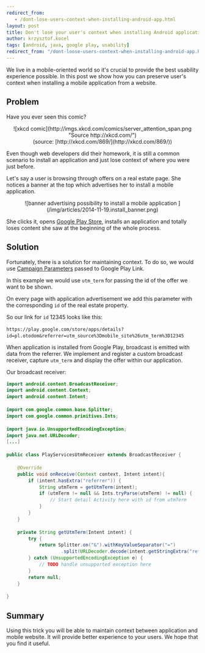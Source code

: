 ```yaml
---
redirect_from:
   - /dont-lose-users-context-when-installing-android-app.html
layout: post
title: Don't lose your user's context when installing Android applications
author: krzysztof.kocel
tags: [android, java, google play, usability]
redirect_from: "/dont-loose-users-context-when-installing-android-app.html"
---
```

We live in a mobile-oriented world so it's crucial to provide the best usability experience possible.
In this post we show how you can preserve user's context when installing a mobile application from a website.

## Problem

Have you ever seen this comic?

<center>
![xkcd comic](http://imgs.xkcd.com/comics/server_attention_span.png "Source http://xkcd.com/")
<br/>
(source: [http://xkcd.com/869/](http://xkcd.com/869/))
</center>

Even though web developers did their homework, it is still a common scenario to install an application and
just lose context of where you were just before.

Let's say a user is browsing through offers on a real estate page. She notices a banner at the top which advertises her to install a mobile application.

<center>
![banner advertising possibility to install a mobile application ](/img/articles/2014-11-19.install_banner.png)
</center>

She clicks it, opens [Google Play Store](https://play.google.com/store/apps/details?id=pl.otodom), installs an application and totally loses content she saw at the beginning of the whole process.


## Solution

Fortunately, there is a solution for maintaining context. To do so, we would use [Campaign Parameters](https://developers.google.com/analytics/devguides/collection/android/v3/campaigns?hl=pl#campaign-params "Campaign Parameters") passed to Google Play Link.

In this example we would use `utm_term` for passing the id of the offer we want to be shown.

On every page with application advertisement we add this parameter with the corresponding `id` of the real estate property.

So our link for `id` 12345 looks like this:

`https://play.google.com/store/apps/details?id=pl.otodom&referrer=utm_source%3Dmobile_site%26utm_term%3D12345`

When application is installed from Google Play, broadcast is emitted with data from the referrer. We implement and register a custom broadcast receiver, capture `utm_term` and display the offer within our application.

Our broadcast receiver:

``` java
import android.content.BroadcastReceiver;
import android.content.Context;
import android.content.Intent;

import com.google.common.base.Splitter;
import com.google.common.primitives.Ints;

import java.io.UnsupportedEncodingException;
import java.net.URLDecoder;
[...]

public class PlayServicesUtmReceiver extends BroadcastReceiver {

    @Override
    public void onReceive(Context context, Intent intent){
        if (intent.hasExtra("referrer")) {
            String utmTerm = getUtmTerm(intent);
            if (utmTerm != null && Ints.tryParse(utmTerm) != null) {
                // Start detail Activity here with id from utmTerm
            }
        }
    }

    private String getUtmTerm(Intent intent) {
        try {
            return Splitter.on("&").withKeyValueSeparator("=")
                    .split(URLDecoder.decode(intent.getStringExtra("referrer"), "UTF-8")).get("utm_term");
        } catch (UnsupportedEncodingException e) {
            // TODO handle unsupported exception here
        }
        return null;
    }

}
```

## Summary

Using this trick you will be able to maintain context between application and mobile website. It will provide better experience to your users. We hope that you find it useful.
